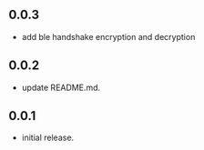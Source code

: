 ## 0.0.3

* add ble handshake encryption and decryption

## 0.0.2

* update README.md.

## 0.0.1

* initial release.
